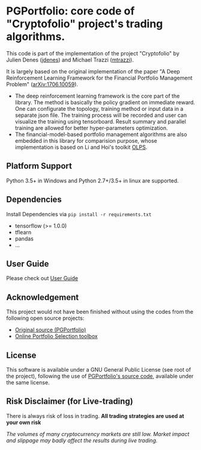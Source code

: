 # PGPortfolio: core code of "Cryptofolio" project's trading algorithms.

This code is part of the implementation of the project "Cryptofolio" by Julien Denes ([jdenes](https://github.com/jdenes)) and Michael Trazzi ([mtrazzi](https://github.com/mtrazzi)).

It is largely based on the original implementation of the paper "A Deep Reinforcement Learning Framework for the Financial Portfolio Management Problem" ([arXiv:1706.10059](https://arxiv.org/abs/1706.10059)).

* The deep reinforcement learning framework is the core part of the library.
The method is basically the policy gradient on immediate reward.
 One can configurate the topology, training method or input data in a separate json file. The training process will be recorded and user can visualize the training using tensorboard.
Result summary and parallel training are allowed for better hyper-parameters optimization.
* The financial-model-based portfolio management algorithms are also embedded in this library for comparision purpose, whose implementation is based on Li and Hoi's toolkit [OLPS](https://github.com/OLPS/OLPS).

## Platform Support
Python 3.5+ in Windows and Python 2.7+/3.5+ in linux are supported.

## Dependencies
Install Dependencies via `pip install -r requirements.txt`

* tensorflow (>= 1.0.0)
* tflearn
* pandas
* ...

## User Guide
Please check out [User Guide](user_guide.md)

## Acknowledgement
This project would not have been finished without using the codes from the following open source projects:
* [Original source (PGPortfolio)](https://github.com/ZhengyaoJiang/PGPortfolio)
* [Online Portfolio Selection toolbox](https://github.com/OLPS/OLPS)

## License
This software is available under a GNU General Public License (see root of the project), following the use of [PGPortfolio's source code](https://github.com/ZhengyaoJiang/PGPortfolio), available under the same license.

## Risk Disclaimer (for Live-trading)
There is always risk of loss in trading. **All trading strategies are used at your own risk**

*The volumes of many cryptocurrency markets are still low. Market impact and slippage may badly affect the results during live trading.*
